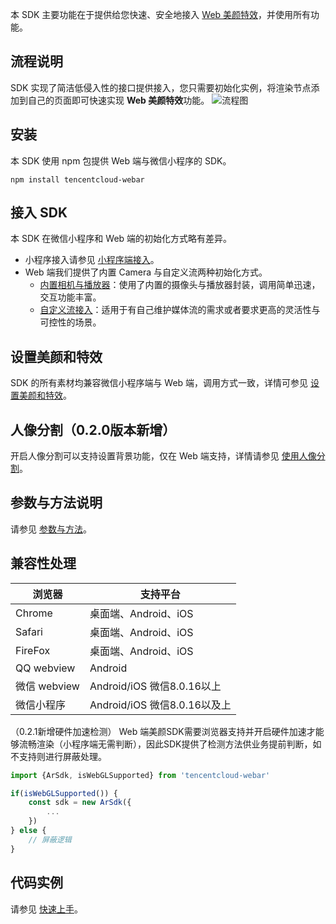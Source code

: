 本 SDK 主要功能在于提供给您快速、安全地接入 [Web 美颜特效](https://cloud.tencent.com/document/product/616/71399)，并使用所有功能。

## 流程说明
SDK 实现了简洁低侵入性的接口提供接入，您只需要初始化实例，将渲染节点添加到自己的页面即可快速实现 **Web 美颜特效**功能。
![流程图](https://qcloudimg.tencent-cloud.cn/raw/13289a5bcf4b36ab2bc77b42390ea9ac.png)


## 安装
本 SDK 使用 npm 包提供 Web 端与微信小程序的 SDK。

```
npm install tencentcloud-webar
```

## 接入 SDK
本 SDK 在微信小程序和 Web 端的初始化方式略有差异。
- 小程序接入请参见 [小程序端接入](https://cloud.tencent.com/document/product/616/75675)。
- Web 端我们提供了内置 Camera 与自定义流两种初始化方式。
	- [内置相机与播放器](https://cloud.tencent.com/document/product/616/75678)：使用了内置的摄像头与播放器封装，调用简单迅速，交互功能丰富。
	- [自定义流接入](https://cloud.tencent.com/document/product/616/75679)：适用于有自己维护媒体流的需求或者要求更高的灵活性与可控性的场景。


## 设置美颜和特效
SDK 的所有素材均兼容微信小程序端与 Web 端，调用方式一致，详情可参见 [设置美颜和特效](https://cloud.tencent.com/document/product/616/75680)。

## 人像分割（0.2.0版本新增）
开启人像分割可以支持设置背景功能，仅在 Web 端支持，详情请参见 [使用人像分割](https://cloud.tencent.com/document/product/616/76112)。

## 参数与方法说明
请参见 [参数与方法](https://cloud.tencent.com/document/product/616/75676)。

## 兼容性处理

| 浏览器   | 支持平台 |
| -----   | --- |
| Chrome  | 桌面端、Android、iOS |
| Safari  | 桌面端、Android、iOS |
| FireFox | 桌面端、Android、iOS |
| QQ webview | Android |
| 微信 webview | Android/iOS 微信8.0.16以上|
| 微信小程序  | Android/iOS 微信8.0.16以及上|


（0.2.1新增硬件加速检测）
Web 端美颜SDK需要浏览器支持并开启硬件加速才能够流畅渲染（小程序端无需判断），因此SDK提供了检测方法供业务提前判断，如不支持则进行屏蔽处理。
```javascript
import {ArSdk, isWebGLSupported} from 'tencentcloud-webar'

if(isWebGLSupported()) {
	const sdk = new ArSdk({
		...
	})
} else {
	// 屏蔽逻辑
}
```


## 代码实例
请参见 [快速上手](https://cloud.tencent.com/document/product/616/71371)。
